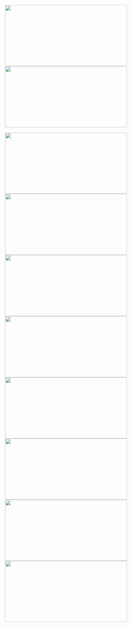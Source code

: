 <a href="https://github.com/pjsacchet/github-readme-stats">
  <img height=200 width=400 align="center" src="https://github-readme-stats.vercel.app/api?username=pjsacchet&theme=dark" />
</a>
<a href="https://github.com/pjsacchet/convoychat">
  <img height=200 width=400 align="center" src="https://github-readme-stats.vercel.app/api/top-langs?username=pjsacchet&layout=donut&exclude_repo=Pac-Man,pjsacchet.github.io&langs_count=8&theme=dark" />
</a>
<br></br>
<a href="https://github.com/pjsacchet/Windows-RAT">
  <img height=200 width=400 align="center" src="https://github-readme-stats.vercel.app/api/pin/?username=pjsacchet&repo=Windows-RAT&show_owner=true&theme=dark" />
</a>
<a href="https://github.com/pjsacchet/Windows-Implantless">
  <img height=200 width=400 align="center" src="https://github-readme-stats.vercel.app/api/pin/?username=pjsacchet&repo=Windows-Implantless&show_owner=true&theme=dark" />
</a>
<a href="https://github.com/pjsacchet/.NET-Payloads">
  <img height=200 width=400 align="center" src="https://github-readme-stats.vercel.app/api/pin/?username=pjsacchet&repo=.NET-Payloads&show_owner=true&theme=dark" />
</a>
<a href="https://github.com/pjsacchet/In-Memory-Loaders">
  <img height=200 width=400 align="center" src="https://github-readme-stats.vercel.app/api/pin/?username=pjsacchet&repo=In-Memory-Loaders&show_owner=true&theme=dark" />
</a>
<a href="https://github.com/pjsacchet/Scripts">
  <img height=200 width=400 align="center" src="https://github-readme-stats.vercel.app/api/pin/?username=pjsacchet&repo=Scripts&show_owner=true&theme=dark" />
</a>
<a href="https://github.com/pjsacchet/Rootkits">
  <img height=200 width=400 align="center" src="https://github-readme-stats.vercel.app/api/pin/?username=pjsacchet&repo=Rootkits&show_owner=true&theme=dark" />
</a>
<a href="https://github.com/pjsacchet/Windows-Reversing">
  <img height=200 width=400 align="center" src="https://github-readme-stats.vercel.app/api/pin/?username=pjsacchet&repo=Windows-Reversing&show_owner=true&theme=dark" />
</a>
<a href="https://github.com/pjsacchet/Research-Notes">
  <img height=200 width=400 align="center" src="https://github-readme-stats.vercel.app/api/pin/?username=pjsacchet&repo=Research-Notes&show_owner=true&theme=dark" />
</a>



